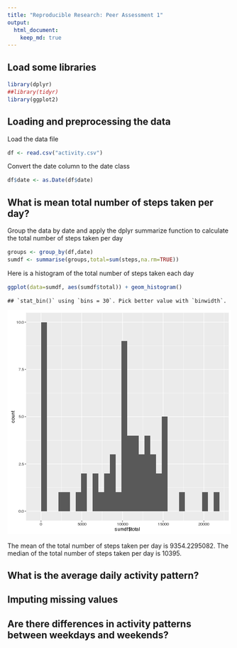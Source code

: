```yaml
---
title: "Reproducible Research: Peer Assessment 1"
output: 
  html_document:
    keep_md: true
---
```


## Load some libraries

```r
library(dplyr)
##library(tidyr)
library(ggplot2)
```

## Loading and preprocessing the data
Load the data file

```r
df <- read.csv("activity.csv")
```

Convert the date column to the date class

```r
df$date <- as.Date(df$date)
```

## What is mean total number of steps taken per day?

Group the data by date and apply the dplyr summarize function to
calculate the total number of steps taken per day

```r
groups <- group_by(df,date)
sumdf <- summarise(groups,total=sum(steps,na.rm=TRUE))
```

Here is a histogram of the total number of steps taken each day

```r
ggplot(data=sumdf, aes(sumdf$total)) + geom_histogram()
```

```
## `stat_bin()` using `bins = 30`. Pick better value with `binwidth`.
```

![plot of chunk unnamed-chunk-5](figure/unnamed-chunk-5-1.png) 

The mean of the total number of steps taken per day is 9354.2295082.
The median of the total number of steps taken per day is 10395.

## What is the average daily activity pattern?



## Imputing missing values



## Are there differences in activity patterns between weekdays and weekends?
